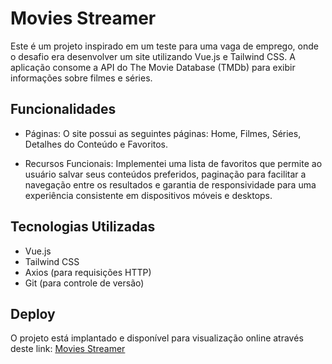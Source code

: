 
# Movies Streamer

Este é um projeto inspirado em um teste para uma vaga de emprego, onde o desafio era desenvolver um site utilizando Vue.js e Tailwind CSS. A aplicação consome a API do The Movie Database (TMDb) para exibir informações sobre filmes e séries.

## Funcionalidades

- Páginas: O site possui as seguintes páginas: Home, Filmes, Séries, Detalhes do Conteúdo e Favoritos.

- Recursos Funcionais: Implementei uma lista de favoritos que permite ao usuário salvar seus conteúdos preferidos, paginação para facilitar a navegação entre os resultados e garantia de responsividade para uma experiência consistente em dispositivos móveis e desktops.

## Tecnologias Utilizadas

- Vue.js
- Tailwind CSS
- Axios (para requisições HTTP)
- Git (para controle de versão)

## Deploy
O projeto está implantado e disponível para visualização online através deste link: [Movies Streamer](https://movies-streamer.vercel.app/)
